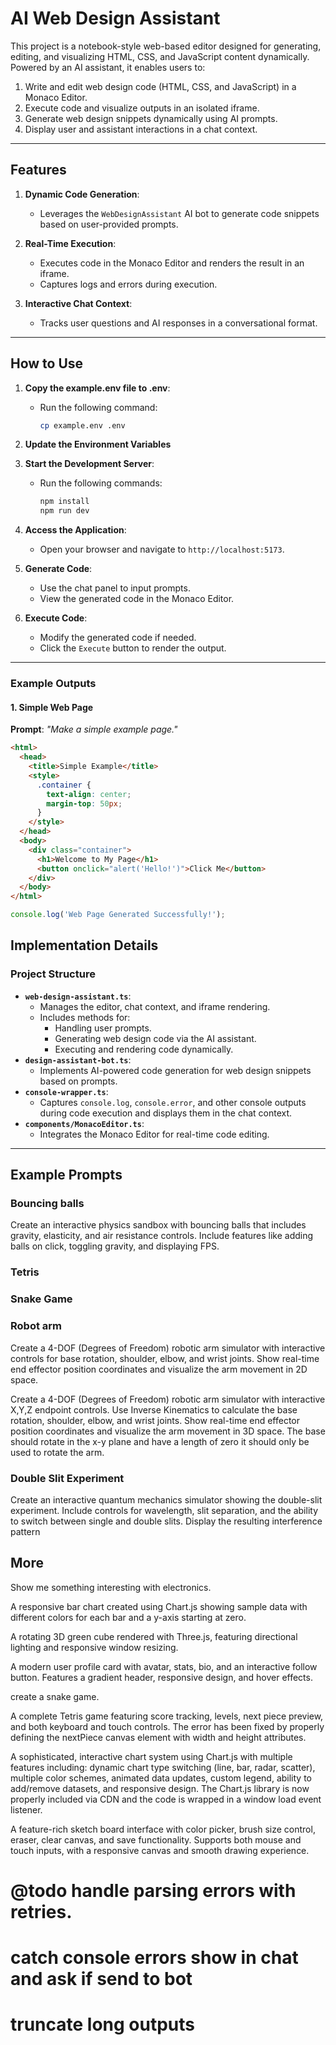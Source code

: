 # AI Web Design Assistant

This project is a notebook-style web-based editor designed for generating, editing, and visualizing HTML, CSS, and JavaScript content dynamically. Powered by an AI assistant, it enables users to:

1. Write and edit web design code (HTML, CSS, and JavaScript) in a Monaco Editor.
2. Execute code and visualize outputs in an isolated iframe.
3. Generate web design snippets dynamically using AI prompts.
4. Display user and assistant interactions in a chat context.

---

## **Features**

1. **Dynamic Code Generation**:
   - Leverages the `WebDesignAssistant` AI bot to generate code snippets based on user-provided prompts.

2. **Real-Time Execution**:
   - Executes code in the Monaco Editor and renders the result in an iframe.
   - Captures logs and errors during execution.

3. **Interactive Chat Context**:
   - Tracks user questions and AI responses in a conversational format.

---

## **How to Use**

1. **Copy the example.env file to .env**:
   - Run the following command:

     ```bash
     cp example.env .env
     ```

2. **Update the Environment Variables**

3. **Start the Development Server**:
   - Run the following commands:

     ```bash
     npm install
     npm run dev
     ```

4. **Access the Application**:
   - Open your browser and navigate to `http://localhost:5173`.

5. **Generate Code**:
   - Use the chat panel to input prompts.
   - View the generated code in the Monaco Editor.

6. **Execute Code**:
   - Modify the generated code if needed.
   - Click the `Execute` button to render the output.

---

### **Example Outputs**

#### 1. Simple Web Page

**Prompt**: *"Make a simple example page."*

```html
<html>
  <head>
    <title>Simple Example</title>
    <style>
      .container {
        text-align: center;
        margin-top: 50px;
      }
    </style>
  </head>
  <body>
    <div class="container">
      <h1>Welcome to My Page</h1>
      <button onclick="alert('Hello!')">Click Me</button>
    </div>
  </body>
</html>
```

```javascript
console.log('Web Page Generated Successfully!');
```

## **Implementation Details**

### **Project Structure**

- **`web-design-assistant.ts`**:
  - Manages the editor, chat context, and iframe rendering.
  - Includes methods for:
    - Handling user prompts.
    - Generating web design code via the AI assistant.
    - Executing and rendering code dynamically.
- **`design-assistant-bot.ts`**:
  - Implements AI-powered code generation for web design snippets based on prompts.
- **`console-wrapper.ts`**:
  - Captures `console.log`, `console.error`, and other console outputs during code execution and displays them in the chat context.
- **`components/MonacoEditor.ts`**:
  - Integrates the Monaco Editor for real-time code editing.

---


## Example Prompts

### Bouncing balls

Create an interactive physics sandbox with bouncing balls that includes gravity, elasticity, and air resistance controls. Include features like adding balls on click, toggling gravity, and displaying FPS.

### Tetris

### Snake Game

### Robot arm

Create a 4-DOF (Degrees of Freedom) robotic arm simulator with interactive controls for base rotation, shoulder, elbow, and wrist joints. Show real-time end effector position coordinates and visualize the arm movement in 2D space.

Create a 4-DOF (Degrees of Freedom) robotic arm simulator with interactive X,Y,Z endpoint controls. Use Inverse Kinematics to calculate the base rotation, shoulder, elbow, and wrist joints. Show real-time end effector position coordinates and visualize the arm movement in 3D space. The base should rotate in the x-y plane and have a length of zero it should only be used to rotate the arm.

 ### Double Slit Experiment

 Create an interactive quantum mechanics simulator showing the double-slit experiment. Include controls for wavelength, slit separation, and the ability to switch between single and double slits. Display the resulting interference pattern

## More

Show me something interesting with electronics.

A responsive bar chart created using Chart.js showing sample data with different colors for each bar and a y-axis starting at zero.

A rotating 3D green cube rendered with Three.js, featuring directional lighting and responsive window resizing.

A modern user profile card with avatar, stats, bio, and an interactive follow button. Features a gradient header, responsive design, and hover effects.

create a snake game.

A complete Tetris game featuring score tracking, levels, next piece preview, and both keyboard and touch controls. The error has been fixed by properly defining the nextPiece canvas element with width and height attributes.

A sophisticated, interactive chart system using Chart.js with multiple features including: dynamic chart type switching (line, bar, radar, scatter), multiple color schemes, animated data updates, custom legend, ability to add/remove datasets, and responsive design. The Chart.js library is now properly included via CDN and the code is wrapped in a window load event listener.

A feature-rich sketch board interface with color picker, brush size control, eraser, clear canvas, and save functionality. Supports both mouse and touch inputs, with a responsive canvas and smooth drawing experience.

# @todo handle parsing errors with retries.

# catch console errors show in chat and ask if send to bot

# truncate long outputs
